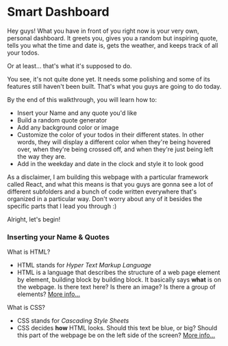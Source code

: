 # Smart Dashboard

Hey guys! What you have in front of you right now is your very own, personal dashboard. It greets you, gives you a random but inspiring quote, tells you what the time and date is, gets the weather, and keeps track of all your todos. 

Or at least... that's what it's supposed to do. 

You see, it's not quite done yet. It needs some polishing and some of its features still haven't been built. That's what you guys are going to do today.

By the end of this walkthrough, you will learn how to:

 - Insert your Name and any quote you'd like
 - Build a random quote generator
 - Add any background color or image
 - Customize the color of your todos in their different states. In other words, they will display a different color when they're being hovered over, when they're being crossed off, and when they're just being left the way they are.
 - Add in the weekday and date in the clock and style it to look good

As a disclaimer, I am building this webpage with a particular framework called React, and what this means is that you guys are gonna see a lot of different subfolders and a bunch of code written everywhere that's organized in a particular way. Don't worry about any of it besides the specific parts that I lead you through :)

Alright, let's begin!

### Inserting your Name & Quotes

What is HTML?

- HTML stands for *Hyper Text Markup Language*
- HTML is a language that describes the structure of a web page element by element, building block by building block. It basically says **what** is on the webpage. Is there text here? Is there an image? Is there a group of elements? [More info...](https://www.w3schools.com/html/html_intro.asp)

What is CSS?

-  CSS stands for *Cascading Style Sheets*
- CSS decides **how** HTML  looks. Should this text be blue, or big? Should this part of the webpage be on the left side of the screen? [More info...](https://www.w3schools.com/css/default.asp)

